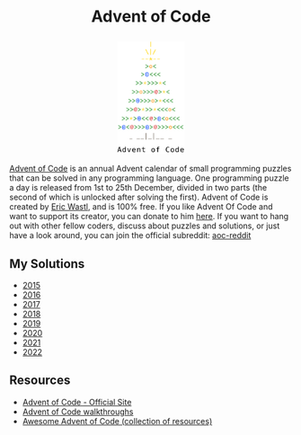 # <p align="center"> Advent of Code </p>

<p align="center">
<img src="./docs/aoc-tree.png" width="120" height="200" />
</p>

[Advent of Code](https://adventofcode.com/2019/about) is an annual Advent calendar of small programming puzzles that can be solved in any programming language. 
One programming puzzle a day is released from 1st to 25th December, divided in two parts (the second of which is unlocked after solving the first). 
Advent of Code is created by [Eric Wastl](https://twitter.com/ericwastl), and is 100% free. If you like Advent Of Code and want to support its creator, you can
donate to him [here](https://adventofcode.com/2019/support). If you want to hang out with other fellow coders, discuss about puzzles and solutions, or just have a look around, you can
join the official subreddit: [aoc-reddit](https://www.reddit.com/r/adventofcode/)

## My Solutions 

* [2015](src/2015)
* [2016](src/2016)
* [2017](src/2017)
* [2018](src/2018)
* [2019](src/2019)
* [2020](src/2020)
* [2021](src/2021)
* [2022](src/2022)

## Resources 

* [Advent of Code - Official Site](https://adventofcode.com/)
* [Advent of Code walkthroughs](https://github.com/mebeim/aoc)
* [Awesome Advent of Code (collection of resources)](https://github.com/Bogdanp/awesome-advent-of-code)

